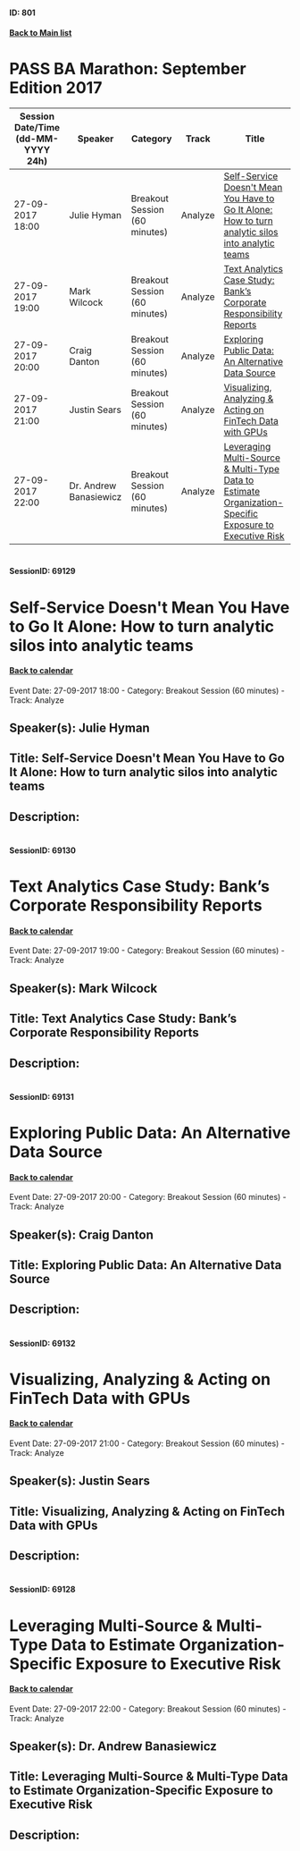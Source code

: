 #### ID: 801
#### [Back to Main list](index.md)
# PASS BA Marathon: September Edition 2017
Session Date/Time (dd-MM-YYYY 24h)|Speaker|Category|Track|Title
---|---|---|---|---
27-09-2017 18:00|Julie Hyman|Breakout Session (60 minutes)|Analyze |[Self-Service Doesn't Mean You Have to Go It Alone: How to turn analytic silos into analytic teams](#sessionid-69129)
27-09-2017 19:00|Mark Wilcock|Breakout Session (60 minutes)|Analyze |[Text Analytics Case Study:  Bank’s Corporate Responsibility Reports](#sessionid-69130)
27-09-2017 20:00|Craig Danton|Breakout Session (60 minutes)|Analyze |[Exploring Public Data: An Alternative Data Source](#sessionid-69131)
27-09-2017 21:00|Justin Sears|Breakout Session (60 minutes)|Analyze |[Visualizing, Analyzing & Acting on FinTech Data with GPUs](#sessionid-69132)
27-09-2017 22:00|Dr. Andrew Banasiewicz|Breakout Session (60 minutes)|Analyze |[Leveraging Multi-Source & Multi-Type Data to Estimate Organization-Specific Exposure to Executive Risk](#sessionid-69128)
# 
#### SessionID: 69129
# Self-Service Doesn't Mean You Have to Go It Alone: How to turn analytic silos into analytic teams
#### [Back to calendar](#id-801)
Event Date: 27-09-2017 18:00 - Category: Breakout Session (60 minutes) - Track: Analyze 
## Speaker(s): Julie Hyman
## Title: Self-Service Doesn't Mean You Have to Go It Alone: How to turn analytic silos into analytic teams
## Description:
### 
# 
#### SessionID: 69130
# Text Analytics Case Study:  Bank’s Corporate Responsibility Reports
#### [Back to calendar](#id-801)
Event Date: 27-09-2017 19:00 - Category: Breakout Session (60 minutes) - Track: Analyze 
## Speaker(s): Mark Wilcock
## Title: Text Analytics Case Study:  Bank’s Corporate Responsibility Reports
## Description:
### 
# 
#### SessionID: 69131
# Exploring Public Data: An Alternative Data Source
#### [Back to calendar](#id-801)
Event Date: 27-09-2017 20:00 - Category: Breakout Session (60 minutes) - Track: Analyze 
## Speaker(s): Craig Danton
## Title: Exploring Public Data: An Alternative Data Source
## Description:
### 
# 
#### SessionID: 69132
# Visualizing, Analyzing & Acting on FinTech Data with GPUs
#### [Back to calendar](#id-801)
Event Date: 27-09-2017 21:00 - Category: Breakout Session (60 minutes) - Track: Analyze 
## Speaker(s): Justin Sears
## Title: Visualizing, Analyzing & Acting on FinTech Data with GPUs
## Description:
### 
# 
#### SessionID: 69128
# Leveraging Multi-Source & Multi-Type Data to Estimate Organization-Specific Exposure to Executive Risk
#### [Back to calendar](#id-801)
Event Date: 27-09-2017 22:00 - Category: Breakout Session (60 minutes) - Track: Analyze 
## Speaker(s): Dr. Andrew Banasiewicz
## Title: Leveraging Multi-Source & Multi-Type Data to Estimate Organization-Specific Exposure to Executive Risk
## Description:
### 
